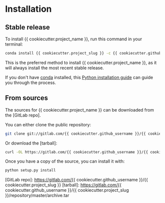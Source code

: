 # Installation

## Stable release

To install {{ cookiecutter.project_name }}, run this command in your terminal:

```bash
conda install {{ cookiecutter.project_slug }} -c {{ cookiecutter.github_username }}
```

This is the preferred method to install {{ cookiecutter.project_name }}, as it will always install the most recent stable release.

If you don't have [conda] installed, this [Python installation guide] can guide
you through the process.

[conda]: https://conda.io
[Python installation guide]: https://conda.io/docs/user-guide/install/index.html

## From sources

The sources for {{ cookiecutter.project_name }} can be downloaded from the [GitLab repo].

You can either clone the public repository:

```bash
git clone git://gitlab.com/{{ cookiecutter.github_username }}/{{ cookiecutter.project_slug }}
```

Or download the [tarball]:

```bash
curl -OL https://gitlab.com/{{ cookiecutter.github_username }}/{{ cookiecutter.project_slug }}/repository/master/archive.tar
```

Once you have a copy of the source, you can install it with:

```bash
python setup.py install
```

[GitLab repo]: https://gitlab.com/{{ cookiecutter.github_username }}/{{ cookiecutter.project_slug }}
[tarball]: https://gitlab.com/{{ cookiecutter.github_username }}/{{ cookiecutter.project_slug }}/repository/master/archive.tar
